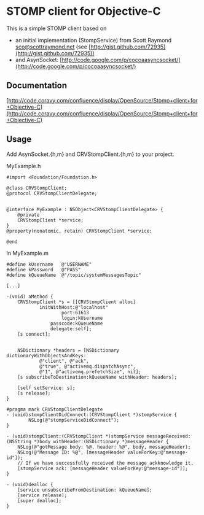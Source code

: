 STOMP client for Objective-C
============================

This is a simple STOMP client based on

* an initial implementation (StompService) from Scott Raymond <sco@scottraymond.net> (see [http://gist.github.com/72935](http://gist.github.com/72935))
* and AsynSocket: [http://code.google.com/p/cocoaasyncsocket/](http://code.google.com/p/cocoaasyncsocket/)


Documentation
-------------

[http://code.coravy.com/confluence/display/OpenSource/Stomp+client+for+Objective-C](http://code.coravy.com/confluence/display/OpenSource/Stomp+client+for+Objective-C)


Usage
-----

Add AsynSocket.{h,m} and CRVStompClient.{h,m} to your project.

MyExample.h

	#import <Foundation/Foundation.h>
	
	@class CRVStompClient;
	@protocol CRVStompClientDelegate;


	@interface MyExample : NSObject<CRVStompClientDelegate> {
    	@private
		CRVStompClient *service;
	}
	@property(nonatomic, retain) CRVStompClient *service;

	@end


In MyExample.m

	#define kUsername	@"USERNAME"
	#define kPassword	@"PASS"
	#define kQueueName	@"/topic/systemMessagesTopic"

	[...]

	-(void) aMethod {
		CRVStompClient *s = [[CRVStompClient alloc] 
				initWithHost:@"localhost" 
						port:61613 
						login:kUsername
					passcode:kQueueName
					delegate:self];
		[s connect];
	

		NSDictionary *headers = [NSDictionary dictionaryWithObjectsAndKeys: 	
				@"client", @"ack", 
				@"true", @"activemq.dispatchAsync",
				@"1", @"activemq.prefetchSize", nil];
		[s subscribeToDestination:kQueueName withHeader: headers];
	
		[self setService: s];
		[s release];
	}
	
	#pragma mark CRVStompClientDelegate
	- (void)stompClientDidConnect:(CRVStompClient *)stompService {
			NSLog(@"stompServiceDidConnect");
	}

	- (void)stompClient:(CRVStompClient *)stompService messageReceived:(NSString *)body withHeader:(NSDictionary *)messageHeader {
		NSLog(@"gotMessage body: %@, header: %@", body, messageHeader);
		NSLog(@"Message ID: %@", [messageHeader valueForKey:@"message-id"]);
		// If we have successfully received the message ackknowledge it.
		[stompService ack: [messageHeader valueForKey:@"message-id"]];
	}
	
	- (void)dealloc {
		[service unsubscribeFromDestination: kQueueName];
		[service release];
		[super dealloc];
	}
	